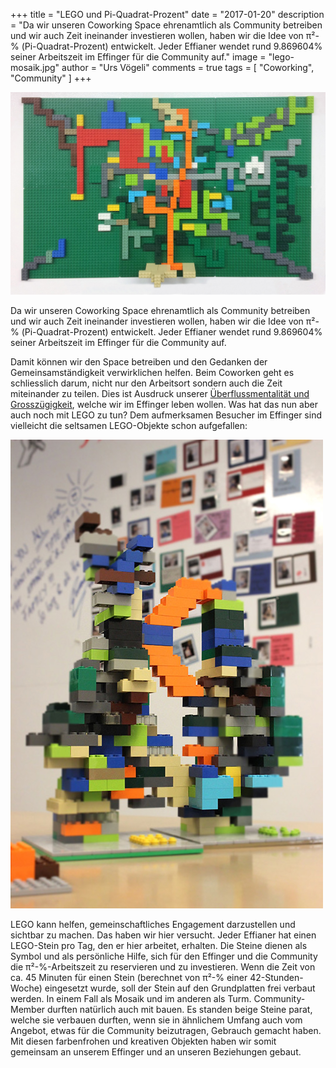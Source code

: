 +++
title = "LEGO und Pi-Quadrat-Prozent"
date = "2017-01-20"
description = "Da wir unseren Coworking Space ehrenamtlich als Community betreiben und wir auch Zeit ineinander investieren wollen, haben wir die Idee von π²-% (Pi-Quadrat-Prozent) entwickelt. Jeder Effianer wendet rund 9.869604% seiner Arbeitszeit im Effinger für die Community auf."
image = "lego-mosaik.jpg"
author = "Urs Vögeli"
comments = true
tags = [ "Coworking", "Community" ]
+++

![LEGO Mosaik](lego-mosaik.jpg)

<div class="lead">
  Da wir unseren Coworking Space ehrenamtlich als Community betreiben und wir auch Zeit ineinander investieren wollen, haben wir die Idee von π²-% (Pi-Quadrat-Prozent) entwickelt. Jeder Effianer wendet rund 9.869604% seiner Arbeitszeit im Effinger für die Community auf.
</div>

Damit können wir den Space betreiben und den Gedanken der Gemeinsamständigkeit verwirklichen helfen. Beim Coworken geht es schliesslich darum, nicht nur den Arbeitsort sondern auch die Zeit miteinander zu teilen. Dies ist Ausdruck unserer [Überflussmentalität und Grosszügigkeit](/grundsaetze/grosszuegigkeit/), welche wir im Effinger leben wollen.
Was hat das nun aber auch noch mit LEGO zu tun? Dem aufmerksamen Besucher im Effinger sind vielleicht die seltsamen LEGO-Objekte schon aufgefallen:

![LEGO Türme](lego-tuerme.jpg)

LEGO kann helfen, gemeinschaftliches Engagement darzustellen und sichtbar zu machen. Das haben wir hier versucht. Jeder Effianer hat einen LEGO-Stein pro Tag, den er hier arbeitet, erhalten. Die Steine dienen als Symbol und als persönliche Hilfe, sich für den Effinger und die Community die π²-%-Arbeitszeit zu reservieren und zu investieren. Wenn die Zeit von ca. 45 Minuten für einen Stein (berechnet von π²-% einer 42-Stunden-Woche) eingesetzt wurde, soll der Stein auf den Grundplatten frei verbaut werden. In einem Fall als Mosaik und im anderen als Turm. Community-Member durften natürlich auch mit bauen. Es standen beige Steine parat, welche sie verbauen durften, wenn sie in ähnlichem Umfang auch vom Angebot, etwas für die Community beizutragen, Gebrauch gemacht haben. Mit diesen farbenfrohen und kreativen Objekten haben wir somit gemeinsam an unserem Effinger und an unseren Beziehungen gebaut.

